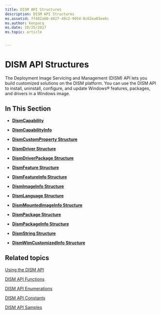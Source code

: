 ```yaml
---
title: DISM API Structures
description: DISM API Structures
ms.assetid: ff482a60-4027-49c2-9954-8c62ea03ee6c
ms.author: kenpacq
ms.date: 10/25/2017
ms.topic: article


---
```


# DISM API Structures


The Deployment Image Servicing and Management (DISM) API lets you build customized solutions on the DISM platform. You can use the DISM API to install, uninstall, configure, and update Windows® features, packages, and drivers in a Windows image.

## <span id="In_This_Section"></span><span id="in_this_section"></span><span id="IN_THIS_SECTION"></span>In This Section


-   [**DismCapability**](dismcapability.md)

-   [**DismCapabilityInfo**](dismcapabilityinfo.md)

-   [**DismCustomProperty Structure**](dismcustomproperty-structure.md)

-   [**DismDriver Structure**](dismdriver-structure.md)

-   [**DismDriverPackage Structure**](dismdriverpackage-structure.md)

-   [**DismFeature Structure**](dismfeature-structure.md)

-   [**DismFeatureInfo Structure**](dismfeatureinfo-structure.md)

-   [**DismImageInfo Structure**](dismimageinfo-structure.md)

-   [**DismLanguage Structure**](dismlanguage-structure.md)

-   [**DismMountedImageInfo Structure**](dismmountedimageinfo-structure.md)

-   [**DismPackage Structure**](dismpackage-structure.md)

-   [**DismPackageInfo Structure**](dismpackageinfo-structure.md)

-   [**DismString Structure**](dismstring-structure.md)

-   [**DismWimCustomizedInfo Structure**](dismwimcustomizedinfo-structure.md)

## <span id="related_topics"></span>Related topics


[Using the DISM API](using-the-dism-api.md)

[DISM API Functions](dism-api-functions.md)

[DISM API Enumerations](dism-api-enumerations.md)

[DISM API Constants](dism-api-constants.md)

[DISM API Samples](dism-api-samples.md)

 

 




